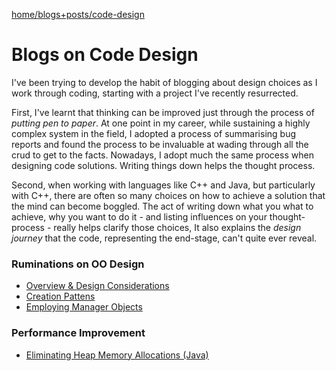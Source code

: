 [home/](https://donnachaforde.github.io)[blogs+posts/](https://donnachaforde.github.io/blogs+posts/)[code-design](https://donnachaforde.github.io/blogs+posts/code-design/)



# Blogs on Code Design

I've been trying to develop the habit of blogging about design choices as I work through coding, starting with a project I've recently resurrected. 

First, I've learnt that thinking can be improved just through the process of _putting pen to paper_. At one point in my career, while sustaining a highly complex system in the field, I adopted a process of summarising bug reports and found the process to be invaluable at wading through all the crud to get to the facts. Nowadays, I adopt much the same process when designing code solutions. Writing things down helps the thought process.

Second, when working with languages like C++ and Java, but particularly with C++, there are often so many choices on how to achieve a solution that the mind can become boggled. The act of writing down what you what to achieve, why you want to do it - and listing influences on your thought-process - really helps clarify those choices, It also explains the _design journey_ that the code, representing the end-stage, can't quite ever reveal. 


### Ruminations on  OO Design

* [Overview & Design Considerations](./espresso/design-considerations.md)
* [Creation Pattens](./espresso/object-construction.md)
* [Employing Manager Objects](./espresso/manager-objects.md)


### Performance Improvement

* [Eliminating Heap Memory Allocations (Java)](./toggle-queue.md)


